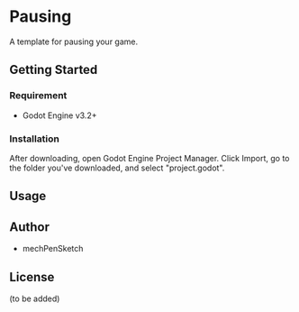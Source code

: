# Pausing
A template for pausing your game.
## Getting Started
### Requirement
* Godot Engine v3.2+
### Installation
After downloading, open Godot Engine Project Manager. Click Import, go to the folder you've downloaded, and select "project.godot".
## Usage
## Author
* mechPenSketch
## License
(to be added)
